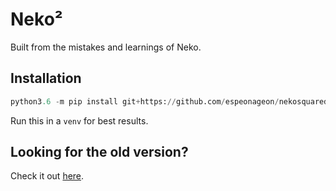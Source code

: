 # Neko²

Built from the mistakes and learnings of Neko.

## Installation

```python
python3.6 -m pip install git+https://github.com/espeonageon/nekosquared
```

Run this in a `venv` for best results.

## Looking for the old version?

Check it out [here](https://github.com/espeonageon/neko).
